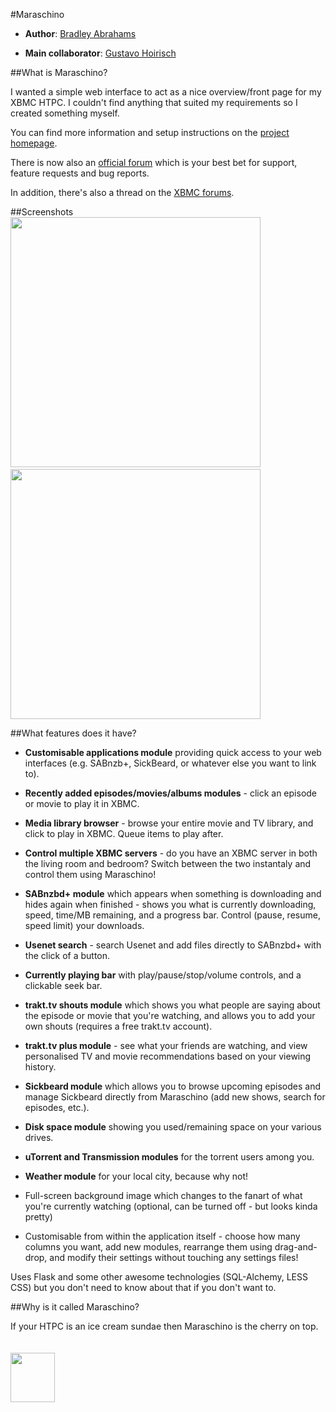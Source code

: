 #Maraschino

* **Author**: [Bradley Abrahams](https://github.com/mrkipling)

* **Main collaborator**: [Gustavo Hoirisch](https://github.com/gugahoi)

##What is Maraschino?

I wanted a simple web interface to act as a nice overview/front page for my XBMC HTPC. I couldn't find anything that suited my requirements so I created something myself.

You can find more information and setup instructions on the [project homepage](http://www.maraschinoproject.com/ "Maraschino Project homepage").

There is now also an [official forum](http://forums.maraschinoproject.com/) which is your best bet for support, feature requests and bug reports.

In addition, there's also a thread on the [XBMC forums](http://forum.xbmc.org/showthread.php?t=113136 "XBMC forums").

##Screenshots
<img src="http://www.maraschinoproject.com/static/images/screenshot1.jpg" width="400">&nbsp;&nbsp;<img src="http://www.maraschinoproject.com/static/images/screenshot2.jpg" width="400">

##What features does it have?

* **Customisable applications module** providing quick access to your web interfaces (e.g. SABnzb+, SickBeard, or whatever else you want to link to).

* **Recently added episodes/movies/albums modules** - click an episode or movie to play it in XBMC.

* **Media library browser** - browse your entire movie and TV library, and click to play in XBMC. Queue items to play after.

* **Control multiple XBMC servers** - do you have an XBMC server in both the living room and bedroom? Switch between the two instantaly and control them using Maraschino!

* **SABnzbd+ module** which appears when something is downloading and hides again when finished - shows you what is currently downloading, speed, time/MB remaining, and a progress bar. Control (pause, resume, speed limit) your downloads.

* **Usenet search** - search Usenet and add files directly to SABnzbd+ with the click of a button.

* **Currently playing bar** with play/pause/stop/volume controls, and a clickable seek bar.

* **trakt.tv shouts module** which shows you what people are saying about the episode or movie that you're watching, and allows you to add your own shouts (requires a free trakt.tv account).

* **trakt.tv plus module** - see what your friends are watching, and view personalised TV and movie recommendations based on your viewing history.

* **Sickbeard module** which allows you to browse upcoming episodes and manage Sickbeard directly from Maraschino (add new shows, search for episodes, etc.).

* **Disk space module** showing you used/remaining space on your various drives.

* **uTorrent and Transmission modules** for the torrent users among you.

* **Weather module** for your local city, because why not!

* Full-screen background image which changes to the fanart of what you're currently watching (optional, can be turned off - but looks kinda pretty)

* Customisable from within the application itself - choose how many columns you want, add new modules, rearrange them using drag-and-drop, and modify their settings without touching any settings files!

Uses Flask and some other awesome technologies (SQL-Alchemy, LESS CSS) but you don't need to know about that if you don't want to.

##Why is it called Maraschino?

If your HTPC is an ice cream sundae then Maraschino is the cherry on top.

<img src="http://www.maraschinoproject.com/static/images/maraschino_logo.png" width="71" height="79" style="margin: 20px auto;">